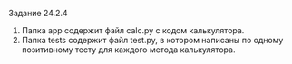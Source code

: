 Задание 24.2.4

1) Папка app содержит файл calc.py с кодом калькулятора.
2) Папка tests содержит файл test.py, в котором написаны по одному позитивному тесту для каждого метода калькулятора.

